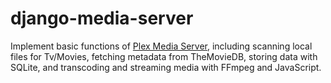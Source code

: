 # django-media-server

Implement basic functions of [Plex Media Server](https://www.plex.tv/your-media/), including scanning local files for Tv/Movies, fetching metadata from TheMovieDB, storing data with SQLite, and transcoding and streaming media with FFmpeg and JavaScript.
